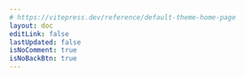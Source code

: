 ```yaml
---
# https://vitepress.dev/reference/default-theme-home-page
layout: doc
editLink: false
lastUpdated: false
isNoComment: true
isNoBackBtn: true
---
```


<!-- 之所以将代码写在 md 里面，而非单独封装为 Vue 组件，因为 aside 不会动态刷新，参考 https://github.com/vuejs/vitepress/issues/2686 -->
<template v-for="post in curPosts" :key="post.url">
  <h2 :id="post.title" class="post-title">
    <a :href="post.url">{{ post.title }}</a>
    <a
      class="header-anchor"
      :href="`#${post.title}`"
      :aria-label="`Permalink to &quot;${post.title}&quot;`"
      >​</a
    >
    <div class="post-date hollow-text source-han-serif">{{ post.date.string }}</div>
  </h2>
  <div v-if="post.excerpt" v-html="post.excerpt"></div>
</template>

<!-- <Pagination /> -->
<div class="pagination-container">
  <t-config-provider :global-config="enConfig">
    <t-pagination
      v-model="current"
      v-model:pageSize="pageSize"
      :total="total"
      size="small"
      :showPageSize="false"
      :showPageNumber="!isMobile()"
      :showJumper="isMobile()"
      @current-change="onCurrentChange"
    />
  </t-config-provider>
</div>

<script lang="ts" setup>
import { ref, computed } from "vue";
import { useRoute, useRouter } from "vitepress";
// 非 Vue 组件需要手动引入
import {
	MessagePlugin,
	PaginationProps,
	Pagination as TPagination,
  ConfigProvider as TConfigProvider,
} from "tdesign-vue-next";
import enConfig from 'tdesign-vue-next/es/locale/en_US';

import { data as posts } from "../.vitepress/theme/posts-en.data.mts";
import { isMobile } from "../.vitepress/theme/utils/mobile.ts";

const route = useRoute();

const getPage = () => {
  const search = route.query
  const searchParams = new URLSearchParams(search);

  return Number(searchParams.get("page") || "1");
}

const current = ref(getPage())
const pageSize = ref(10);
const total = ref(posts.length);

// 在首页有page参数时，从NAV跳转到当前页，清空了参数，但没有刷新页面内容的问题，需要手动更新current
const router = useRouter();
router.onAfterRouteChange = (to) => {
  current.value = getPage();
}

const curPosts = computed(() => {
	return posts.slice(
		(current.value - 1) * pageSize.value,
		current.value * pageSize.value
	);
});

const onCurrentChange: PaginationProps["onCurrentChange"] = (
	index,
	pageInfo
) => {
	// MessagePlugin.success(`Go to page ${index}`);

	const url = new URL(window.location as any);
	url.searchParams.set("page", index.toString());
	window.history.replaceState({}, "", url);

	window.scrollTo({
		top: 0,
	});
};
</script>
<style lang="scss" scoped>
/* 去掉.vp-doc li + li 的 margin-top */
.pagination-container {
	margin-top: 60px;

	:deep(li) {
		margin-top: 0px;
	}
}

.mr-2 {
	margin-right: 2px;
}

.post-title {
	margin-bottom: 6px;
  margin-top: 60px;
	border-top: 0px;
	position: relative;
	top: 0;
	left: 0;

  > a {
		font-weight: 400;
	}

	.post-date {
		position: absolute;
		top: 20px;
		left: -10px;

		z-index: -1;
		opacity: .16;
		font-size: 55px;
		font-weight: 700;
	}

	@media (max-width: 425px) {
		.post-date {
			font-size: 60px !important;
		}
	}
	
  &:first-child {
		margin-top: 20px;
	}
}

.hollow-text {
  
  /* 设置文本颜色为透明 */
  color: var(--vp-c-bg);
  
	-webkit-text-stroke: 1px var(--vp-c-text-1);
}
</style>

